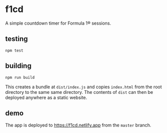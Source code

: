 # f1cd

A simple countdown timer for Formula 1® sessions.

## testing

    npm test

## building

    npm run build

This creates a bundle at `dist/index.js` and copies
`index.html` from the root directory to the same same
directory. The contents of `dist` can then be deployed
anywhere as a static website.

## demo

The app is deployed to https://f1cd.netlify.app 
from the `master` branch.
